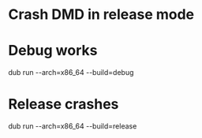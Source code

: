
# Crash DMD in release mode

# Debug works

dub run --arch=x86_64 --build=debug

# Release crashes

dub run --arch=x86_64 --build=release
